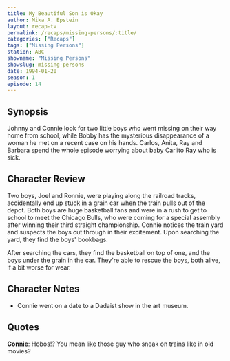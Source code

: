 ```yaml
---
title: My Beautiful Son is Okay
author: Mika A. Epstein
layout: recap-tv
permalink: /recaps/missing-persons/:title/
categories: ["Recaps"]
tags: ["Missing Persons"]
station: ABC
showname: "Missing Persons"
showslug: missing-persons
date: 1994-01-20
season: 1
episode: 14
---
```

  
## Synopsis

Johnny and Connie look for two little boys who went missing on their way home from school, while Bobby has the mysterious disappearance of a woman he met on a recent case on his hands. Carlos, Anita, Ray and Barbara spend the whole episode worrying about baby Carlito Ray who is sick.

## Character Review

Two boys, Joel and Ronnie, were playing along the railroad tracks, accidentally end up stuck in a grain car when the train pulls out of the depot. Both boys are huge basketball fans and were in a rush to get to school to meet the Chicago Bulls, who were coming for a special assembly after winning their third straight championship. Connie notices the train yard and suspects the boys cut through in their excitement. Upon searching the yard, they find the boys' bookbags.

After searching the cars, they find the basketball on top of one, and the boys under the grain in the car. They're able to rescue the boys, both alive, if a bit worse for wear.

## Character Notes

* Connie went on a date to a Dadaist show in the art museum.

## Quotes

**Connie**: Hobos!? You mean like those guy who sneak on trains like in old movies?
